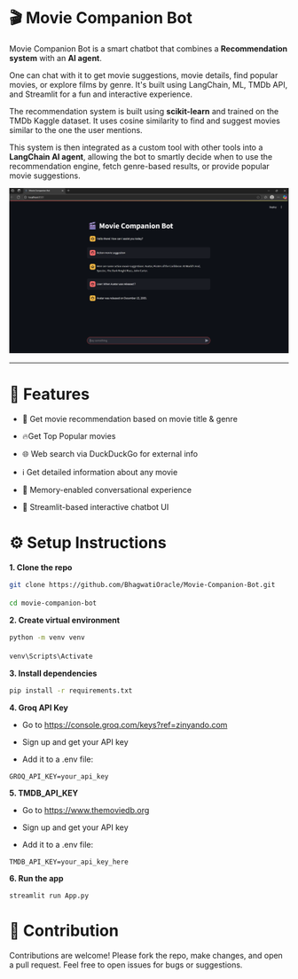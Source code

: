 # 🎬 Movie Companion Bot

Movie Companion Bot is a smart  chatbot that combines a **Recommendation system** with an **AI agent**.

One can chat with it to get movie suggestions, movie details, find popular movies, or explore films by genre. It's built using LangChain, ML, TMDb API, and Streamlit for a fun and interactive experience.

The recommendation system is built using **scikit-learn** and trained on the TMDb Kaggle dataset. It uses cosine similarity to find and suggest movies similar to the one the user mentions.

This system is then integrated as a custom tool with other tools into a **LangChain AI agent**, allowing the bot to smartly decide when to use the recommendation engine, fetch genre-based results, or provide popular movie suggestions. 





![alt text](<ChatBot UI.png>)

___

# 🚀 Features


* 🎥 Get movie recommendation based on movie title & genre

* 🔥Get Top Popular movies

* 🌐 Web search via DuckDuckGo for external info

* ℹ️ Get detailed information about any movie

* 🧠 Memory-enabled conversational experience

* 💬 Streamlit-based interactive chatbot UI

# ⚙️ Setup Instructions

**1. Clone the repo**

```bash 
git clone https://github.com/BhagwatiOracle/Movie-Companion-Bot.git

cd movie-companion-bot

```
**2. Create virtual environment**
```bash
python -m venv venv

venv\Scripts\Activate
```
**3. Install dependencies**

```bash
pip install -r requirements.txt
```

**4. Groq API Key**

* Go to https://console.groq.com/keys?ref=zinyando.com

* Sign up and get your API key

* Add it to a .env file:
```env
GROQ_API_KEY=your_api_key
```

**5. TMDB_API_KEY**

* Go to https://www.themoviedb.org

* Sign up and get your API key

* Add it to a .env file:

```
TMDB_API_KEY=your_api_key_here
```

**6. Run the app**
```
streamlit run App.py
```

# 🤝 Contribution
Contributions are welcome! Please fork the repo, make changes, and open a pull request. Feel free to open issues for bugs or suggestions.
